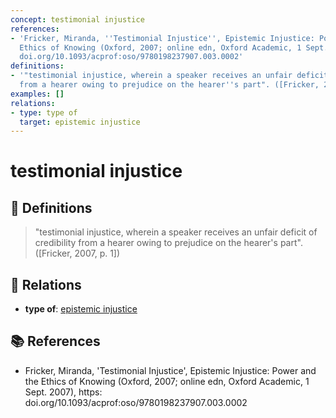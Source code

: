 ```yaml
---
concept: testimonial injustice
references:
- 'Fricker, Miranda, ''Testimonial Injustice'', Epistemic Injustice: Power and the
  Ethics of Knowing (Oxford, 2007; online edn, Oxford Academic, 1 Sept. 2007), https:
  doi.org/10.1093/acprof:oso/9780198237907.003.0002'
definitions:
- '"testimonial injustice, wherein a speaker receives an unfair deficit of credibility
  from a hearer owing to prejudice on the hearer''s part". ([Fricker, 2007, p. 1])'
examples: []
relations:
- type: type of
  target: epistemic injustice
---
```


# testimonial injustice

## 📖 Definitions

> "testimonial injustice, wherein a speaker receives an unfair deficit of credibility from a hearer owing to prejudice on the hearer's part". ([Fricker, 2007, p. 1])

## 🔗 Relations

- **type of**: [epistemic injustice](./epistemic-injustice.md)

## 📚 References

- Fricker, Miranda, 'Testimonial Injustice', Epistemic Injustice: Power and the Ethics of Knowing (Oxford, 2007; online edn, Oxford Academic, 1 Sept. 2007), https: doi.org/10.1093/acprof:oso/9780198237907.003.0002
